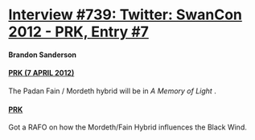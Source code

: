 # [Interview #739: Twitter: SwanCon 2012 - PRK, Entry #7](https://www.theoryland.com/intvmain.php?i=739#7)

#### Brandon Sanderson

#### [PRK (7 APRIL 2012)](https://twitter.com/prkaye/status/188536009745629185)

The Padan Fain / Mordeth hybrid will be in
*A Memory of Light*
.

#### [PRK](https://twitter.com/prkaye/status/188536612249010176)

Got a RAFO on how the Mordeth/Fain Hybrid influences the Black Wind.

